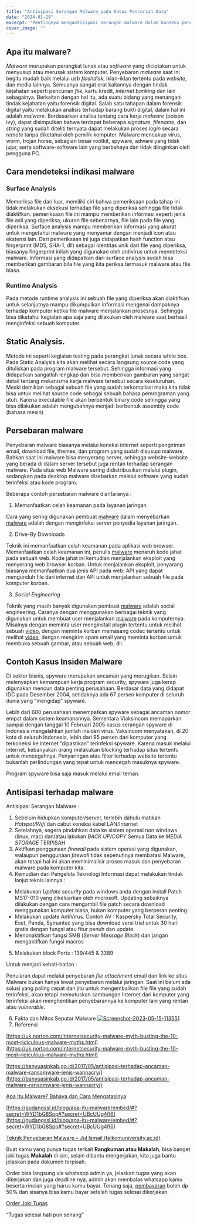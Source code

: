 ```yaml
---
title: "Antisipasi Serangan Malware pada Kasus Pencurian Data"
date: "2024-01-29"
excerpt: "Pentingnya mengantisipasi serangan malware dalam konteks pencurian data"
cover_image: ""
---
```


## Apa itu malware?

_Malware_  merupakan perangkat lunak atau  _software_  yang diciptakan untuk menyusup atau merusak sistem komputer. Penyebaran  _malware_  saat ini begitu mudah baik melalui  _usb flashdisk_, iklan-iklan tertentu pada  _website_, dan media lainnya. Semuanya sangat erat kaitannya dengan tindak kejahatan seperti pencurian  _file_, kartu kredit,  _internet banking_  dan lain sebagainya. Berkaitan dengan hal itu, ada suatu bidang yang menangani tindak kejahatan yaitu forensik digital. Salah satu tahapan dalam forensik digital yaitu melakukan analisis terhadap barang bukti digital, dalam hal ini adalah  _malware_. Berdasarkan analisa tentang cara kerja  _malware_  (poison ivy), dapat disimpulkan bahwa terdapat beberapa  _signature_,  _filename_, dan  _string_  yang sudah diteliti ternyata dapat melakukan proses  _login_  secara  _remote_  tanpa diketahui oleh pemilik komputer. Malware mencakup virus, worm, trojan horse, sebagian besar rootkit, spyware, adware yang tidak jujur, serta software-software lain yang berbahaya dan tidak diinginkan oleh pengguna PC.

## Cara mendeteksi indikasi malware

### Surface Analysis

Memeriksa file dari luar, memiliki ciri bahwa pemeriksaan pada tahap ini tidak melakukan eksekusi terhadap file yang diperiksa sehingga file tidak diaktifkan. pemeriksaan file ini mampu memberikan informasi seperti jenis file asli yang diperiksa, ukuran file sebenarnya, file lain pada file yang diperiksa. Surface analysis mampu memberikan informasi yang akurat untuk mengetahui malware yang menyamar dengan menjadi icon atau ekstensi lain. Dari pemeriksaan ini juga didapatkan hash function atau fingerprint (MD5, SHA-1, dll) sebagai identitas unik dari file yang diperiksa, biasanya fingerprint inilah yang digunakan oleh antivirus untuk mendeteksi malware. Informasi yang didapatkan dari surface analysis sudah bisa memberikan gambaran bila file yang kita periksa termasuk malware atau file biasa.

### Runtime Analysis

Pada metode runtime analysis ini sebuah file yang diperiksa akan diaktifkan untuk selanjutnya mampu dikumpulkan informasi mengenai dampaknya terhadap komputer ketika file malware menjalankan prosesnya. Sehingga bisa diketahui kegiatan apa saja yang dilakukan oleh malware saat berhasil menginfeksi sebuah komputer.

## Static Analysis.

Metode ini seperti kegiatan testing pada perangkat lunak secara white box. Pada Static Analysis kita akan melihat secara langsung source code yang dituliskan pada program malware tersebut. Sehingga informasi yang didapatkan sangatlah lengkap dan bisa memberikan gambaran yang sangat detail tentang mekanisme kerja malware tersebut secara keseluruhan. Meski demikian sebagai sebuah file yang sudah terkompilasi maka kita tidak bisa untuk melihat source code sebagai sebuah bahasa pemrograman yang utuh. Karena executable file akan berbentuk binary code sehingga yang bisa dilakukan adalah mengubahnya menjadi berbentuk assembly code (bahasa mesin)

## Persebaran malware

Penyebaran malware biasanya melalui koneksi internet seperti pengiriman email, download file, themes, dan program yang sudah disusupi malware. Bahkan saat ini malware bisa menyerang server, sehingga website-website yang berada di dalam server tersebut juga rentan terhadap serangan malware. Pada situs web Malware sering didistribusikan melalui plugin, sedangkan pada desktop malware disebarkan melalui software yang sudah terinfeksi atau kode program.

Beberapa contoh persebaran malware diantaranya :

1.  Memanfaatkan celah keamanan pada layanan jaringan

Cara yang sering digunakan pembuat  [malware](https://julismail.staff.telkomuniversity.ac.id/tag/malware/)  dalam menyebarkan  [malware](https://julismail.staff.telkomuniversity.ac.id/tag/malware/)  adalah dengan menginfeksi server penyedia layanan jaringan.

2.  Drive-By Downloads

Teknik ini memanfaatkan celah keamanan pada aplikasi web browser. Memanfaatkan celah keamanan ini, penulis  [malware](https://julismail.staff.telkomuniversity.ac.id/tag/malware/)  menaruh kode jahat pada sebuah web. Kode jahat ini kemudian menjalankan eksploit yang menyerang web browser korban. Untuk menjalankan eksploit, penyarang biasanya memanfaatkan dua jenis API pada web: API yang dapat mengunduh file dari internet dan API untuk menjalankan sebuah file pada komputer korban.

3.  _Social Engineering_

Teknik yang masih banyak digunakan pembuat  [malware](https://julismail.staff.telkomuniversity.ac.id/tag/malware/)  adalah social engineering. Caranya dengan menggunakan berbagai teknik yang digunakan untuk membuat user menjalankan  [malware](https://julismail.staff.telkomuniversity.ac.id/tag/malware/)  pada komputernya. Misalnya dengan meminta user menginstall plugin tertentu untuk melihat sebuah  [video](https://julismail.staff.telkomuniversity.ac.id/video/), dengan meminta korban memasang codec tertentu untuk melihat  [video](https://julismail.staff.telkomuniversity.ac.id/video/), dengan mengirim spam email yang meminta korban untuk membuka sebuah gambar, atau sebuah web, dll.

## Contoh Kasus Insiden Malware

Di sektor bisnis, spyware merupakan ancaman yang merugikan. Selain melenyapkan kemampuan kerja program security, spyware juga kerap digunakan mencuri data penting perusahaan. Berdasar data yang didapat IDC pada Desember 2004, setidaknya ada 67 persen komputer di seluruh dunia yang “mengidap” spyware.

Lebih dari 600 perusahaan menempatkan spyware sebagai ancaman nomor empat dalam sistem keamanannya. Sementara Viaksincom memaparkan sampai dengan tanggal 10 Februari 2005 kasus serangan spyware di Indonesia mengalahkan jumlah insiden virus. Vaksincom menyatakan, di 20 kota di seluruh Indonesia, lebih dari 95 persen dari komputer yang terkoneksi ke internet ”dipastikan” terinfeksi spyware. Karena masuk melalui internet, kebanyakan orang melakukan blocking terhadap situs tertentu untuk mencegahnya. Penyaringan atau filter terhadap website tertentu bukanlah perlindungan yang tepat untuk mencegah masuknya spyware.

Program spyware bisa saja masuk melalui email teman.

## Antisipasi terhadap malware

Antisipasi Serangan Malware :

1.  Sebelum hidupkan komputer/server, terlebih dahulu matikan  _Hotspot/Wifi_  dan cabut koneksi kabel LAN/Internet
2.  Setelahnya, segera pindahkan data ke sistem operasi non windows (linux, mac) dan/atau lakukan  _BACK UP/COPY_  Semua Data ke  _MEDIA STORAGE_ TERPISAH
3.  Aktifkan penggunaan  _firewall_  pada sistem operasi yang digunakan, walaupun penggunaan  _firewall_  tidak sepenuhnya membatasi Malware, akan tetapi hal ini akan meminimalisir proses masuk dan penyebaran malware pada komputer kita.
4.  Kemudian dari Pengelola Teknologi Informasi dapat melakukan tindak lanjut teknis lainnya :

-   Melakukan  _Update security_ pada windows anda dengan install Patch MS17-010 yang dikeluarkan oleh microsoft. Updating sebaiknya dilakukan dengan cara mengambil file patch secara download menggunakan komputer biasa, bukan komputer yang berperan penting.
-   Melakukan update AntiVirus. Contoh AV : Kaspersky Total Security, Eset, Panda, Symantec yang bisa download versi trial untuk 30 hari gratis dengan fungsi atau fitur penuh dan update.
-   Menonaktifkan fungsi SMB (_Server Message Block_) dan jangan mengaktifkan fungsi macros

5. Melakukan block Ports : 139/445 & 3389

Untuk menjadi kehati-hatian :

Penularan dapat melalui penyebaran _file attachment_  email dan link ke situs Malware bukan hanya lewat penyebaran melalui jaringan. Saat ini belum ada solusi yang paling cepat dan jitu untuk mengembalikan file file yang sudah terinfeksi, akan tetapi memutuskan sambungan Internet dari komputer yang terinfeksi akan menghentikan penyebarannya ke komputer lain yang rentan atau  _vulnerable_.

6.  Fakta dan Mitos Seputar Malware
<a href="https://ibb.co/fqxvqNj"><img src="https://i.ibb.co/ZGMmGgq/Screenshot-2023-05-15-113551.png" alt="Screenshot-2023-05-15-113551" border="0"></a>
7.  Referensi

[https://uk.norton.com/internetsecurity-malware-myth-busting-the-10-most-ridiculous-malware-myths.html](https://uk.norton.com/internetsecurity-malware-myth-busting-the-10-most-ridiculous-malware-myths.html)

[https://banyuasinkab.go.id/2017/05/antisipasi-terhadap-ancaman-malware-ransomware-jenis-wannacry/](https://banyuasinkab.go.id/2017/05/antisipasi-terhadap-ancaman-malware-ransomware-jenis-wannacry/)

[Apa Itu Malware? Bahaya dan Cara Mengatasinya](https://gudangssl.id/blog/apa-itu-malware/)

[https://gudangssl.id/blog/apa-itu-malware/embed/#?secret=WYD1bG8Spp#?secret=UBcUUg4fI6](https://gudangssl.id/blog/apa-itu-malware/embed/#?secret=WYD1bG8Spp#?secret=UBcUUg4fI6)

[Teknik Penyebaran Malware – Jul Ismail (telkomuniversity.ac.id)](https://julismail.staff.telkomuniversity.ac.id/teknik-penyebaran-malware/)

Buat kamu yang punya tugas terkait  **Rangkuman atau Makalah**, bisa banget joki tugas  **Makalah** di sini, selain dibantu mengerjakan, kita juga bantu jelaskan pada dokumen terpisah.

Order bisa langsung via whatsapp admin ya, jelaskan tugas yang akan dikerjakan dan juga deadline nya, admin akan membalas whatsapp kamu beserta rincian yang harus kamu bayar. Tenang saja,  [pembayaran](https://stacktugas.id/pembayaran/)  boleh dp 50% dan sisanya bisa kamu bayar setelah tugas selesai dikerjakan.

[Order Joki Tugas](https://wa.me/6285349563245)

“Tugas selesai hati pun senang”
